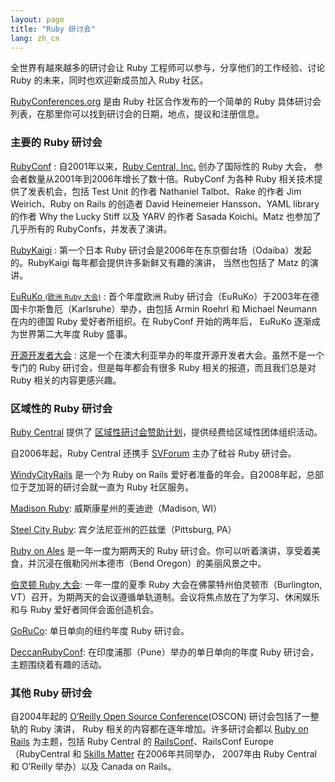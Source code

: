 ```yaml
---
layout: page
title: "Ruby 研讨会"
lang: zh_cn
---
```


全世界有越來越多的研讨会让 Ruby 工程师可以参与，分享他们的工作经验、讨论 Ruby 的未来，同时也欢迎新成员加入 Ruby 社区。

[RubyConferences.org][rc] 是由 Ruby 社区合作发布的一个简单的 Ruby 具体研讨会列表，在那里你可以找到研讨会的日期，地点，提议和注册信息。

### 主要的 Ruby 研讨会

[RubyConf][1]
: 自2001年以来，[Ruby Central, Inc.][2] 创办了国际性的 Ruby 大会，
参会者数量从2001年到2006年增长了数十倍。RubyConf 为各种 Ruby 相关技术提供了发表机会，包括
Test Unit 的作者 Nathaniel Talbot、Rake 的作者 Jim Weirich、Ruby on Rails
的创造者 David Heinemeier Hansson、YAML library 的作者 Why the Lucky Stiff 以及 YARV
的作者 Sasada Koichi。Matz 也参加了几乎所有的 RubyConfs，并发表了演讲。

[RubyKaigi][3]
: 第一个日本 Ruby 研讨会是2006年在东京御台场（Odaiba）发起的。RubyKaigi 每年都会提供许多新鲜又有趣的演讲，
当然也包括了 Matz 的演讲。

[EuRuKo <small>(欧洲 Ruby 大会)</small>][4]
: 首个年度欧洲 Ruby 研讨会（EuRuKo）于2003年在德国卡尔斯鲁厄（Karlsruhe）举办，由包括
 Armin Roehrl 和 Michael Neumann 在内的德国 Ruby 爱好者所组织。在 RubyConf 开始的两年后，
 EuRuKo 逐渐成为世界第二大年度 Ruby 盛事。

[开源开发者大会][5]
: 这是一个在澳大利亚举办的年度开源开发者大会。虽然不是一个专门的 Ruby 研讨会，但是每年都会有很多
Ruby 相关的报道，而且我们总是对 Ruby 相关的内容更感兴趣。

### 区域性的 Ruby 研讨会

[Ruby Central][2] 提供了 [区域性研讨会赞助计划][6]，提供经费给区域性团体组织活动。

自2006年起，Ruby Central 还携手 [SVForum][7] 主办了硅谷 Ruby 研讨会。

[WindyCityRails][9] 是一个为 Ruby on Rails 爱好者准备的年会。自2008年起，总部位于芝加哥的研讨会就一直为 Ruby 社区服务。

[Madison Ruby][15]: 威斯康星州的麦迪逊（Madison, WI）

[Steel City Ruby][16]: 宾夕法尼亚州的匹兹堡（Pittsburg, PA）

[Ruby on Ales][17] 是一年一度为期两天的 Ruby 研讨会。你可以听着演讲，享受着美食，并沉浸在俄勒冈州本德市（Bend Oregon）的美丽风景之中。

[伯灵顿 Ruby 大会][18]: 一年一度的夏季 Ruby 大会在佛蒙特州伯灵顿市（Burlington, VT）召开，为期两天的会议遵循单轨道制。会议将焦点放在了为学习、休闲娱乐和与 Ruby 爱好者同伴会面创造机会。

[GoRuCo][19]: 单日单向的纽约年度 Ruby 研讨会。

[DeccanRubyConf][20]: 在印度浦那（Pune）举办的单日单向的年度 Ruby 研讨会，主题围绕着有趣的活动。

### 其他 Ruby 研讨会

自2004年起的 [O’Reilly Open Source Conference][10](OSCON) 研讨会包括了一整轨的 Ruby 演讲，
Ruby 相关的内容都在逐年增加。许多研讨会都以 [Ruby on Rails][11] 为主题，包括 Ruby Central 的
[RailsConf][12]、RailsConf Europe（RubyCentral 和 [Skills Matter][14] 在2006年共同举办，
2007年由 Ruby Central 和 O’Reilly 举办）以及 Canada on Rails。



[rc]: http://rubyconferences.org/
[1]: http://rubyconf.org/
[2]: http://rubycentral.org
[3]: http://rubykaigi.org/
[4]: http://euruko.org
[5]: http://www.osdc.com.au/
[6]: http://rubycentral.org/community/grant
[7]: http://www.svforum.org
[9]: http://windycityrails.org
[10]: http://conferences.oreillynet.com/os2006/
[11]: http://www.rubyonrails.org
[12]: http://www.railsconf.org
[13]: http://europe.railsconf.org
[14]: http://www.skillsmatter.com
[15]: http://madisonruby.org/
[16]: http://steelcityruby.org/
[17]: http://ruby.onales.com/
[18]: http://burlingtonrubyconference.com
[19]: http://goruco.com/
[20]: http://www.deccanrubyconf.org/
